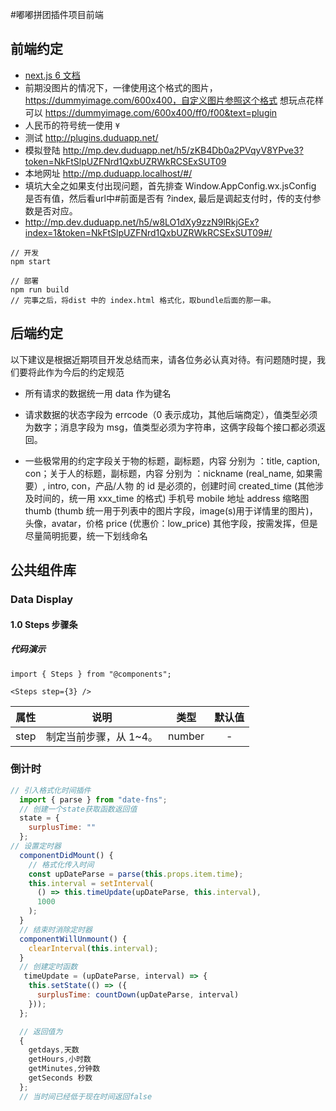 #嘟嘟拼团插件项目前端

## 前端约定

* [next.js 6 文档](https://nextjs.org/docs/#setup)
* 前期没图片的情况下，一律使用这个格式的图片，https://dummyimage.com/600x400，自定义图片参照这个格式 想玩点花样可以 https://dummyimage.com/600x400/ff0/f00&text=plugin
* 人民币的符号统一使用 `¥`
* 测试 http://plugins.duduapp.net/
* 模拟登陆 http://mp.dev.duduapp.net/h5/zKB4Db0a2PVqyV8YPve3?token=NkFtSlpUZFNrd1QxbUZRWkRCSExSUT09
* 本地网址 http://mp.duduapp.localhost/#/
* 填坑大全之如果支付出现问题，首先排查 Window.AppConfig.wx.jsConfig 是否有值，然后看url中#前面是否有 ?index, 最后是调起支付时，传的支付参数是否对应。
* http://mp.dev.duduapp.net/h5/w8LO1dXy9zzN9lRkjGEx?index=1&token=NkFtSlpUZFNrd1QxbUZRWkRCSExSUT09#/

```
// 开发
npm start

// 部署
npm run build
// 完事之后，将dist 中的 index.html 格式化，取bundle后面的那一串。

```

## 后端约定

以下建议是根据近期项目开发总结而来，请各位务必认真对待。有问题随时提，我们要将此作为今后的约定规范

* 所有请求的数据统一用 data 作为键名

* 请求数据的状态字段为 errcode（0 表示成功，其他后端商定），值类型必须为数字；消息字段为 msg，值类型必须为字符串，这俩字段每个接口都必须返回。

* 一些极常用的约定字段关于物的标题，副标题，内容 分别为 ：title, caption, con；关于人的标题，副标题，内容 分别为 ：nickname (real_name, 如果需要）, intro, con，产品/人物 的 id 是必须的，创建时间 created_time (其他涉及时间的，统一用 xxx_time 的格式) 手机号 mobile 地址 address
  缩略图 thumb (thumb 统一用于列表中的图片字段，image(s)用于详情里的图片)，头像，avatar，价格 price (优惠价：low_price)
  其他字段，按需发挥，但是尽量简明扼要，统一下划线命名

## 公共组件库

### Data Display

#### 1.0 Steps 步骤条

##### 代码演示

```
import { Steps } from "@components";

<Steps step={3} />
```

| 属性 |          说明          |  类型  | 默认值 |
| :--: | :--------------------: | :----: | :----: |
| step | 制定当前步骤，从 1~4。 | number |   -    |

### 倒计时

```js
// 引入格式化时间插件
  import { parse } from "date-fns";
  // 创建一个state获取函数返回值
  state = {
    surplusTime: ""
  };
// 设置定时器
  componentDidMount() {
    // 格式化传入时间
    const upDateParse = parse(this.props.item.time);
    this.interval = setInterval(
      () => this.timeUpdate(upDateParse, this.interval),
      1000
    );
  }
  // 结束时消除定时器
  componentWillUnmount() {
    clearInterval(this.interval);
  }
  // 创建定时函数
   timeUpdate = (upDateParse, interval) => {
    this.setState(() => ({
      surplusTime: countDown(upDateParse, interval)
    }));
  };

  // 返回值为
  {
    getdays,天数
    getHours,小时数
    getMinutes,分钟数
    getSeconds 秒数
  };
  // 当时间已经低于现在时间返回false
```
